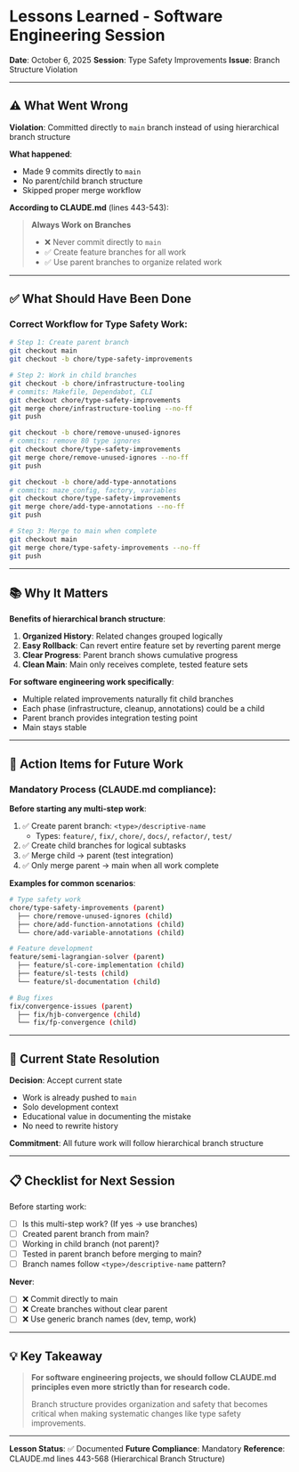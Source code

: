 # Lessons Learned - Software Engineering Session

**Date**: October 6, 2025
**Session**: Type Safety Improvements
**Issue**: Branch Structure Violation

---

## ⚠️ What Went Wrong

**Violation**: Committed directly to `main` branch instead of using hierarchical branch structure

**What happened**:
- Made 9 commits directly to `main`
- No parent/child branch structure
- Skipped proper merge workflow

**According to CLAUDE.md** (lines 443-543):
> **Always Work on Branches**
> - ❌ Never commit directly to `main`
> - ✅ Create feature branches for all work
> - ✅ Use parent branches to organize related work

---

## ✅ What Should Have Been Done

### Correct Workflow for Type Safety Work:

```bash
# Step 1: Create parent branch
git checkout main
git checkout -b chore/type-safety-improvements

# Step 2: Work in child branches
git checkout -b chore/infrastructure-tooling
# commits: Makefile, Dependabot, CLI
git checkout chore/type-safety-improvements
git merge chore/infrastructure-tooling --no-ff
git push

git checkout -b chore/remove-unused-ignores
# commits: remove 80 type ignores
git checkout chore/type-safety-improvements
git merge chore/remove-unused-ignores --no-ff
git push

git checkout -b chore/add-type-annotations
# commits: maze_config, factory, variables
git checkout chore/type-safety-improvements
git merge chore/add-type-annotations --no-ff
git push

# Step 3: Merge to main when complete
git checkout main
git merge chore/type-safety-improvements --no-ff
git push
```

---

## 📚 Why It Matters

**Benefits of hierarchical branch structure**:
1. **Organized History**: Related changes grouped logically
2. **Easy Rollback**: Can revert entire feature set by reverting parent merge
3. **Clear Progress**: Parent branch shows cumulative progress
4. **Clean Main**: Main only receives complete, tested feature sets

**For software engineering work specifically**:
- Multiple related improvements naturally fit child branches
- Each phase (infrastructure, cleanup, annotations) could be a child
- Parent branch provides integration testing point
- Main stays stable

---

## 🎯 Action Items for Future Work

### Mandatory Process (CLAUDE.md compliance):

**Before starting any multi-step work**:
1. ✅ Create parent branch: `<type>/descriptive-name`
   - Types: `feature/`, `fix/`, `chore/`, `docs/`, `refactor/`, `test/`
2. ✅ Create child branches for logical subtasks
3. ✅ Merge child → parent (test integration)
4. ✅ Only merge parent → main when all work complete

**Examples for common scenarios**:
```bash
# Type safety work
chore/type-safety-improvements (parent)
  ├── chore/remove-unused-ignores (child)
  ├── chore/add-function-annotations (child)
  └── chore/add-variable-annotations (child)

# Feature development
feature/semi-lagrangian-solver (parent)
  ├── feature/sl-core-implementation (child)
  ├── feature/sl-tests (child)
  └── feature/sl-documentation (child)

# Bug fixes
fix/convergence-issues (parent)
  ├── fix/hjb-convergence (child)
  └── fix/fp-convergence (child)
```

---

## 🔄 Current State Resolution

**Decision**: Accept current state
- Work is already pushed to `main`
- Solo development context
- Educational value in documenting the mistake
- No need to rewrite history

**Commitment**: All future work will follow hierarchical branch structure

---

## 📋 Checklist for Next Session

Before starting work:
- [ ] Is this multi-step work? (If yes → use branches)
- [ ] Created parent branch from main?
- [ ] Working in child branch (not parent)?
- [ ] Tested in parent branch before merging to main?
- [ ] Branch names follow `<type>/descriptive-name` pattern?

**Never**:
- [ ] ❌ Commit directly to main
- [ ] ❌ Create branches without clear parent
- [ ] ❌ Use generic branch names (dev, temp, work)

---

## 💡 Key Takeaway

> **For software engineering projects, we should follow CLAUDE.md principles even more strictly than for research code.**
>
> Branch structure provides organization and safety that becomes critical when making systematic changes like type safety improvements.

---

**Lesson Status**: ✅ Documented
**Future Compliance**: Mandatory
**Reference**: CLAUDE.md lines 443-568 (Hierarchical Branch Structure)
